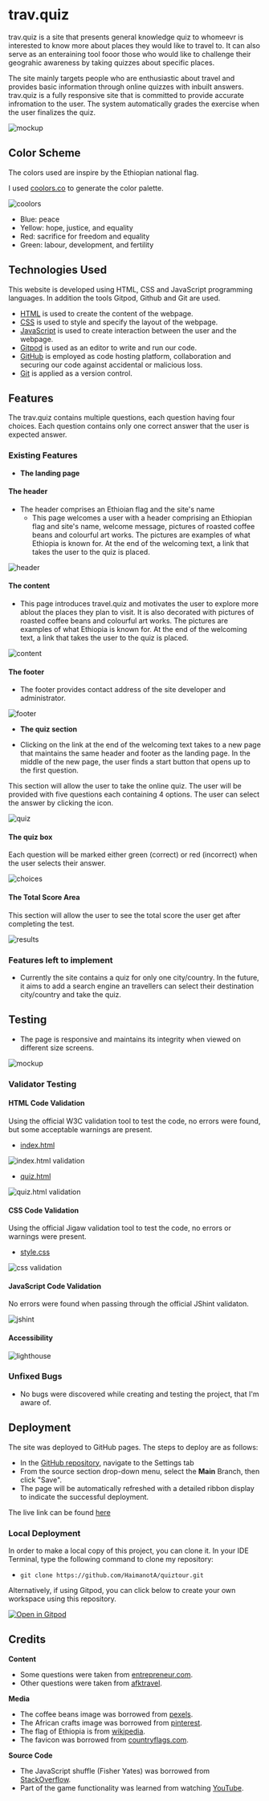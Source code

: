 # trav.quiz

trav.quiz is a site that presents general knowledge quiz to whomeevr is interested to know more about places they would like to travel to. It can also serve as an enteraining tool fooor those who would like to challenge their geograhic awareness by taking quizzes about specific places.

The site mainly targets people who are enthusiastic about travel and provides basic information through online quizzes with inbuilt answers. trav.quiz is a fully responsive site that is committed to provide accurate infromation to the user. The system automatically grades the exercise when the user finalizes the quiz.

![mockup](documentation/mockup.png)

## Color Scheme

The colors used are inspire by the Ethiopian national flag.

I used [coolors.co](https://coolors.co/009a44-fedd00-ef3340-0645b1-ffffff) to generate the color palette.

![coolors](documentation/coolors.png)

- Blue: peace
- Yellow: hope, justice, and equality
- Red: sacrifice for freedom and equality
- Green: labour, development, and fertility

## Technologies Used

This website is developed using HTML, CSS and JavaScript programming languages. In addition the tools Gitpod, Github and Git are used.

 - [HTML](https://www.w3schools.com/html/) is used to create the content of the webpage.
 - [CSS](https://www.w3schools.com/css/) is used to style and specify the layout of the webpage.
 - [JavaScript](https://www.javascript.com/) is used to create interaction between the user and the webpage. 
 - [Gitpod](https://gitpod.io/) is used as an editor to write and run our code.
 - [GitHub](https://github.com/) is employed as code hosting platform, collaboration and securing our code against accidental or malicious loss.
 - [Git](https://git-scm.com/) is applied as a version control. 

## Features

The trav.quiz contains multiple questions, each question having four choices. Each question contains only one correct answer that the user is expected answer. 
 
### Existing Features

- __The landing page__

#### The header

- The header comprises an Ethioian flag and the site's name
    - This page welcomes a user with a header comprising an Ethiopian flag and site's name, welcome message, pictures of roasted coffee beans and colourful art works. The pictures are examples of what Ethiopia is known for. At the end of the welcoming text, a link that takes the user to the quiz is placed.

![header](documentation/header.png)

#### The content

- This page introduces travel.quiz and motivates the user to explore more ablout the places they plan to visit. It is also decorated with pictures of roasted coffee beans and colourful art works. The pictures are examples of what Ethiopia is known for. At the end of the welcoming text, a link that takes the user to the quiz is placed.

![content](documentation/content.png)

#### The footer

- The footer provides contact address of the site developer and administrator.

![footer](documentation/footer.png)

- __The quiz section__

- Clicking on the link at the end of the welcoming text takes to a new page that maintains the same header and footer as the landing page. In the middle of the new page, the user finds a start button that opens up to the first question.

This section will allow the user to take the online quiz. The user will be provided with five questions each containing 4 options. The user can select the answer by clicking the icon.

![quiz](documentation/quiz.png)

#### The quiz box

Each question will be marked either green (correct) or red (incorrect) when the user selects their answer.

![choices](documentation/choices.png)

#### The Total Score Area

This section will allow the user to see the total score the user get after completing the test.

![results](documentation/results.png)

### Features left to implement

- Currently the site contains a quiz for only one city/country. In the future, it aims to add a search engine an travellers can select their destination city/country and take the quiz.

## Testing

- The page is responsive and maintains its integrity when viewed on different size screens.

![mockup](documentation/mockup.png)

### Validator Testing 

#### HTML Code Validation

Using the official W3C validation tool to test the code, no errors were found, but some acceptable warnings are present.

- [index.html](https://validator.w3.org/nu/?doc=https%3A%2F%2Fhaimanota.github.io%2Fquiztour%2F)

![index.html validation](documentation/index-validation.png)

- [quiz.html](https://validator.w3.org/nu/?doc=https%3A%2F%2Fhaimanota.github.io%2Fquiztour%2Fquiz.html)

![quiz.html validation](documentation/quiz-validation.png)

#### CSS Code Validation

Using the official Jigaw validation tool to test the code, no errors or warnings were present.

- [style.css](https://jigsaw.w3.org/css-validator/validator?uri=https%3A%2F%2Fhaimanota.github.io%2Fquiztour%2F)

![css validation](documentation/css-validation.png)

#### JavaScript Code Validation

No errors were found when passing through the official JShint validaton.

![jshint](documentation/js-validation.png)

#### Accessibility 
 
![lighthouse](documentation/lighthouse.png)

### Unfixed Bugs

 - No bugs were discovered while creating and testing the project, that I'm aware of.

## Deployment

The site was deployed to GitHub pages. The steps to deploy are as follows: 
  - In the [GitHub repository](https://github.com/HaimanotA/quiztour), navigate to the Settings tab 
  - From the source section drop-down menu, select the **Main** Branch, then click "Save".
  - The page will be automatically refreshed with a detailed ribbon display to indicate the successful deployment.

The live link can be found [here](https://HaimanotA.github.io/quiztour)

### Local Deployment

In order to make a local copy of this project, you can clone it. In your IDE Terminal, type the following command to clone my repository:

- `git clone https://github.com/HaimanotA/quiztour.git`

Alternatively, if using Gitpod, you can click below to create your own workspace using this repository.

[![Open in Gitpod](https://gitpod.io/button/open-in-gitpod.svg)](https://gitpod.io/#https://github.com/HaimanotA/quiztour)

## Credits

**Content**

- Some questions were taken from [entrepreneur.com](https://www.entrepreneur.com/article/287422).
- Other questions were taken from [afktravel](https://afktravel.com/105067/quiz-much-know-ethiopia/).

**Media**

- The coffee beans image was borrowed from [pexels](https://www.pexels.com/search/coffee%20beans/).
- The African crafts image was borrowed from [pinterest](https://i.pinimg.com/600x315/ff/44/de/ff44de6f3a20d758ce8a4f522fb338a3.jpg).
- The flag of Ethiopia is from [wikipedia](https://en.wikipedia.org/wiki/Flag_of_Ethiopia).
- The favicon was borrowed from [countryflags.com](https://cdn.countryflags.com/thumbs/ethiopia/flag-button-square-250.png).

**Source Code**

- The JavaScript shuffle (Fisher Yates) was borrowed from [StackOverflow](https://stackoverflow.com/a/2450976).
- Part of the game functionality was learned from watching [YouTube](https://www.youtube.com/watch?v=riDzcEQbX6k).
